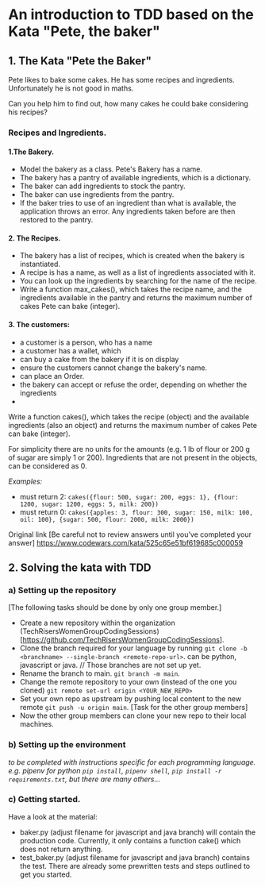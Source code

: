 # An introduction to TDD based on the Kata "Pete, the baker"

## 1. The Kata "Pete the Baker"

Pete likes to bake some cakes. He has some recipes and ingredients. Unfortunately he is not good in maths.

Can you help him to find out, how many cakes he could bake considering his recipes?

### Recipes and Ingredients. 

#### 1.The Bakery.
- Model the bakery as a class. Pete's Bakery has a name.    
- The bakery has a pantry of available ingredients, which is a dictionary. 
- The baker can add ingredients to stock the pantry.
- The baker can use ingredients from the pantry.
- If the baker tries to use of an ingredient than what is available, the application throws an error. Any ingredients taken before are then restored to the pantry. 



#### 2. The Recipes.
- The bakery has a list of recipes, which is created when the bakery is instantiated.
- A recipe is has a name, as well as a list of ingredients associated with it. 
- You can look up the ingredients by searching for the name of the recipe. 
- Write a function max_cakes(), which takes the recipe name, and the ingredients available in the pantry and returns the maximum number of cakes Pete can bake (integer).




#### 3. The customers: 
- a customer is a person, who has a name
- a customer has a wallet, which 
- can buy a cake from the bakery if it is on display
- ensure the customers cannot change the bakery's name. 
- can place an Order. 
- the bakery can accept or refuse the order, depending on whether the ingredients 
- 




Write a function cakes(), which takes the recipe (object) and the available ingredients (also an object) and returns the maximum number of cakes Pete can bake (integer).

For simplicity there are no units for the amounts (e.g. 1 lb of flour or 200 g of sugar are simply 1 or 200). Ingredients that are not present in the objects, can be considered as 0.

_Examples:_
- must return 2:
 `cakes({flour: 500, sugar: 200, eggs: 1}, {flour: 1200, sugar: 1200, eggs: 5, milk: 200})` 
- must return 0:
  `cakes({apples: 3, flour: 300, sugar: 150, milk: 100, oil: 100}, {sugar: 500, flour: 2000, milk: 2000})`

Original link [Be careful not to review answers until you’ve completed your answer] https://www.codewars.com/kata/525c65e51bf619685c000059

## 2. Solving the kata with TDD

### a) Setting up the repository
[The following tasks should be done by only one group member.]
- Create a new repository within the organization (TechRisersWomenGroupCodingSessions)[https://github.com/TechRisersWomenGroupCodingSessions].
- Clone the branch required for your language by running `git clone -b <branchname> --single-branch <remote-repo-url>`. <branchname> can be python, javascript or java. // Those branches are not set up yet.     
- Rename the branch to main. `git branch -m main`.
- Change the remote repository to your own (instead of the one you cloned) `git remote set-url origin <YOUR_NEW_REPO>`
- Set your own repo as upstream by pushing local content to the new remote `git push -u origin main`. 
[Task for the other group members]
- Now the other group members can clone your new repo to their local machines.

### b) Setting up the environment
_to be completed with instructions specific for each programming language. e.g. pipenv for python `pip install`, `pipenv shell`, `pip install -r requirements.txt`, but there are many others..._

### c) Getting started.
Have a look at the material:
- baker.py (adjust filename for javascript and java branch) will contain the production code. Currently, it only contains a function cake() which does not return anything. 
-  test_baker.py (adjust filename for javascript and java branch) contains the test. There are already some prewritten tests and steps outlined to get you started. 


